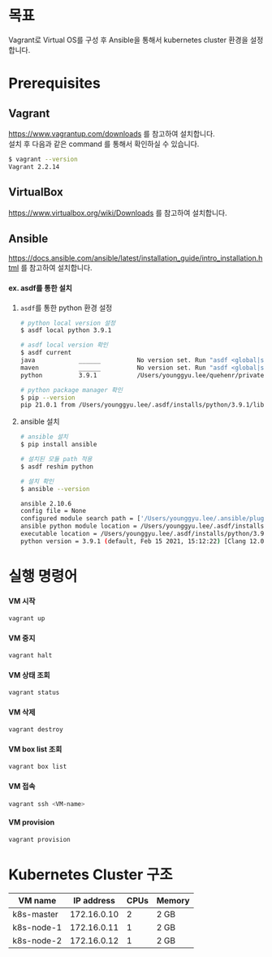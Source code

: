 # 목표
Vagrant로 Virtual OS를 구성 후 Ansible을 통해서 kubernetes cluster 환경을 설정합니다.

# Prerequisites
## Vagrant
https://www.vagrantup.com/downloads 를 참고하여 설치합니다.<br>
설치 후 다음과 같은 command 를 통해서 확인하실 수 있습니다.
```bash
$ vagrant --version 
Vagrant 2.2.14
```

## VirtualBox
https://www.virtualbox.org/wiki/Downloads 를 참고하여 설치합니다.

## Ansible
https://docs.ansible.com/ansible/latest/installation_guide/intro_installation.html 를 참고하여 설치합니다.
#### ex. asdf를 통한 설치
1.  `asdf`를 통한 python 환경 설정
    ```bash
    # python local version 설정
    $ asdf local python 3.9.1
    
    # asdf local version 확인
    $ asdf current
    java            ______          No version set. Run "asdf <global|shell|local> java <version>"
    maven           ______          No version set. Run "asdf <global|shell|local> maven <version>"
    python          3.9.1           /Users/younggyu.lee/quehenr/private/infrastructure/kubernetes-on-vagrant-using-ansible/.tool-versions
    
    # python package manager 확인
    $ pip --version
    pip 21.0.1 from /Users/younggyu.lee/.asdf/installs/python/3.9.1/lib/python3.9/site-packages/pip (python 3.9)
    ```
    
2.  ansible 설치
    ```bash
    # ansible 설치
    $ pip install ansible
    
    # 설치된 모듈 path 적용
    $ asdf reshim python
    
    # 설치 확인
    $ ansible --version
    
    ansible 2.10.6
    config file = None
    configured module search path = ['/Users/younggyu.lee/.ansible/plugins/modules', '/usr/share/ansible/plugins/modules']
    ansible python module location = /Users/younggyu.lee/.asdf/installs/python/3.9.1/lib/python3.9/site-packages/ansible
    executable location = /Users/younggyu.lee/.asdf/installs/python/3.9.1/bin/ansible
    python version = 3.9.1 (default, Feb 15 2021, 15:12:22) [Clang 12.0.0 (clang-1200.0.32.29)]
    ```

# 실행 명령어
#### VM 시작
```bash
vagrant up
```
#### VM 중지
```bash
vagrant halt
```
#### VM 상태 조회
```bash
vagrant status
```
#### VM 삭제
```bash
vagrant destroy
```
#### VM box list 조회
```bash
vagrant box list
```
#### VM 접속 
```bash
vagrant ssh <VM-name>
```
#### VM provision
```bash
vagrant provision
```
	
# Kubernetes Cluster 구조
|VM name| IP address | CPUs | Memory |
|---|---|---|---|
|k8s-master| 172.16.0.10 | 2 | 2 GB |
|k8s-node-1| 172.16.0.11 | 1 | 2 GB |
|k8s-node-2| 172.16.0.12 | 1 | 2 GB |
